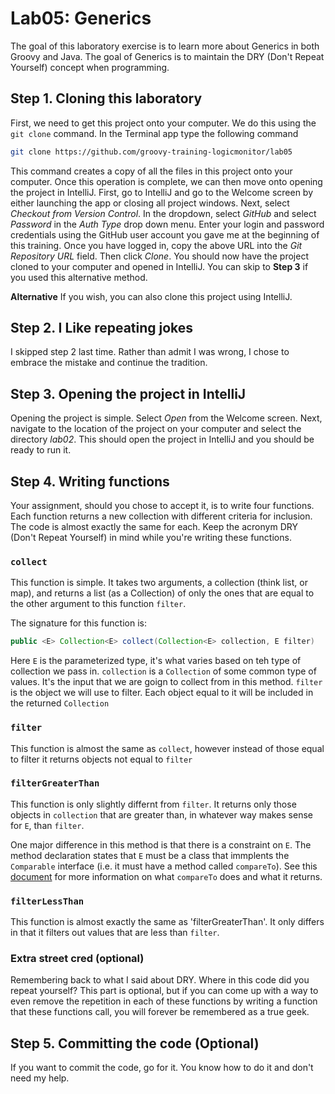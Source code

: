 # Lab05: Generics

The goal of this laboratory exercise is to learn more about Generics in both Groovy and Java. The goal of Generics is to maintain the DRY (Don't Repeat Yourself) concept when programming.
## Step 1. Cloning this laboratory

First, we need to get this project onto your computer. We do this using the `git clone` command. In the Terminal app type the following command

```bash
git clone https://github.com/groovy-training-logicmonitor/lab05
```

This command creates a copy of all the files in this project onto your computer. Once this operation is complete, we can then move onto opening the project in IntelliJ. First, go to IntelliJ and go to the Welcome screen by either launching the app or closing all project windows. Next, select *Checkout from Version Control*. In the dropdown, select *GitHub* and select *Password* in the *Auth Type* drop down menu. Enter your login and password credentials using the GitHub user account you gave me at the beginning of this training. Once you have logged in, copy the above URL into the *Git Repository URL* field. Then click *Clone*. You should now have the project cloned to your computer and opened in IntelliJ. You can skip to **Step 3** if you used this alternative method.

**Alternative** If you wish, you can also clone this project using IntelliJ.

## Step 2. I Like repeating jokes

I skipped step 2 last time. Rather than admit I was wrong, I chose to embrace the mistake and continue the tradition.

## Step 3. Opening the project in IntelliJ

Opening the project is simple. Select *Open* from the Welcome screen. Next, navigate to the location of the project on your computer and select the directory *lab02*. This should open the project in IntelliJ and you should be ready to run it.

## Step 4. Writing functions

Your assignment, should you chose to accept it, is to write four functions. Each function returns a new collection with different criteria for inclusion. The code is almost exactly the same for each. Keep the acronym DRY (Don't Repeat Yourself) in mind while you're writing these functions.

### `collect`

This function is simple. It takes two arguments, a collection (think list, or map), and returns a list (as a Collection) of only the ones that are equal to the other argument to this function `filter`.

The signature for this function is:

```java
public <E> Collection<E> collect(Collection<E> collection, E filter)
```

Here `E` is the parameterized type, it's what varies based on teh type of collection we pass in. `collection` is a `Collection` of some common type of values. It's the input that we are goign to collect from in this method. `filter` is the object we will use to filter. Each object equal to it will be included in the returned `Collection`

### `filter`

This function is almost the same as `collect`, however instead of those equal to filter it returns objects not equal to `filter`

### `filterGreaterThan`

This function is only slightly differnt from `filter`. It returns only those objects in `collection` that are greater than, in whatever way makes sense for `E`, than `filter`. 

One major difference in this method is that there is a constraint on `E`. The method declaration states that `E` must be a class that immplents the `Comparable` interface (i.e. it must have a method called `compareTo`). See this [document](https://docs.oracle.com/javase/8/docs/api/java/lang/Comparable.html) for more information on what `compareTo` does and what it returns. 

### `filterLessThan`

This function is almost exactly the same as 'filterGreaterThan'. It only differs in that it filters out values that are less than `filter`.
### Extra street cred (optional)

Remembering back to what I said about DRY. Where in this code did you repeat yourself? This part is optional, but if you can come up with a way to even remove the repetition in each of these functions by writing a function that these functions call, you will forever be remembered as a true geek.

## Step 5. Committing the code (Optional)

If you want to commit the code, go for it. You know how to do it and don't need my help.
